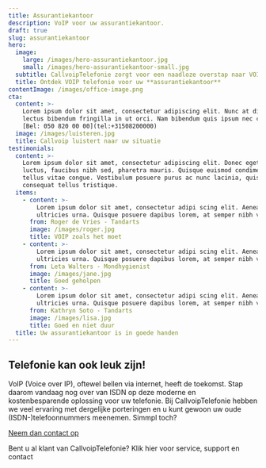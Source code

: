 ```yaml
---
title: Assurantiekantoor
description: VoIP voor uw assurantiekantoor.
draft: true
slug: assurantiekantoor
hero:
  image:
    large: /images/hero-assurantiekantoor.jpg
    small: /images/hero-assurantiekantoor-small.jpg
  subtitle: CallvoipTelefonie zorgt voor een naadloze overstap naar VOIP!
  title: Ontdek VOIP telefonie voor uw **assurantiekantoor**
contentImage: /images/office-image.png
cta:
  content: >-
    Lorem ipsum dolor sit amet, consectetur adipiscing elit. Nunc at diam id
    lectus bibendum fringilla in ut orci. Nam bibendum quis ipsum nec congue.
    [Bel: 050 820 00 00](tel:+31508200000)
  image: /images/luisteren.jpg
  title: Callvoip luistert naar uw situatie
testimonials:
  content: >-
    Lorem ipsum dolor sit amet, consectetur adipiscing elit. Donec eget massa
    luctus, faucibus nibh sed, pharetra mauris. Quisque euismod condimentum
    tellus vitae congue. Vestibulum posuere purus ac nunc lacinia, quis
    consequat tellus tristique.
  items:
    - content: >-
        Lorem ipsum dolor sit amet, consectetur adipi scing elit. Aenean ut
        ultricies urna. Quisque posuere dapibus lorem, at semper nibh vel.
      from: Roger de Vries - Tandarts
      image: /images/roger.jpg
      title: VOIP zoals het moet
    - content: >-
        Lorem ipsum dolor sit amet, consectetur adipi scing elit. Aenean ut
        ultricies urna. Quisque posuere dapibus lorem, at semper nibh vel.
      from: Leta Walters - Mondhygienist
      image: /images/jane.jpg
      title: Goed geholpen
    - content: >-
        Lorem ipsum dolor sit amet, consectetur adipi scing elit. Aenean ut
        ultricies urna. Quisque posuere dapibus lorem, at semper nibh vel.
      from: Kathryn Soto - Tandarts
      image: /images/lisa.jpg
      title: Goed en niet duur
  title: Uw assurantiekantoor is in goede handen
---
```


<h2 class="mb-4">Telefonie kan ook leuk zijn!</h2>
<p>VoIP (Voice over IP), oftewel bellen via internet, heeft de toekomst. Stap daarom vandaag nog over van ISDN op deze moderne en kostenbesparende oplossing voor uw telefonie. Bij CallvoipTelefonie hebben we veel ervaring met dergelijke porteringen en u kunt gewoon uw oude (ISDN-)telefoonnummers meenemen. Simmpl toch?</p>
<p class="mb-4">
    <a href="https://www.callvoiptelefonie.nl/offerte-aanvragen/" class="btn btn-primary">Neem dan contact op</a>
</p>
<p>Bent u al klant van CallvoipTelefonie? Klik hier voor service, support en contact</p>
